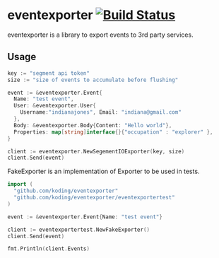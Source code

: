 # eventexporter [![Build Status](https://travis-ci.org/koding/eventexporter.svg?branch=master)](https://travis-ci.org/koding/eventexporter)

eventexporter is a library to export events to 3rd party services.

## Usage

```go
key := "segment api token"
size := "size of events to accumulate before flushing"

event := &eventexporter.Event{
  Name: "test event",
  User: &eventexporter.User{
    Username:"indianajones", Email: "indiana@gmail.com"
  },
  Body: &eventexporter.Body{Content: "Hello world"},
  Properties: map[string]interface{}{"occupation" : "explorer" },
}

client := eventexporter.NewSegementIOExporter(key, size)
client.Send(event)
```

FakeExporter is an implementation of Exporter to be used in tests.

```go
import (
  "github.com/koding/eventexporter"
  "github.com/koding/eventexporter/eventexportertest"
)

event := &eventexporter.Event{Name: "test event"}

client := eventexportertest.NewFakeExporter()
client.Send(event)

fmt.Println(client.Events)
```
